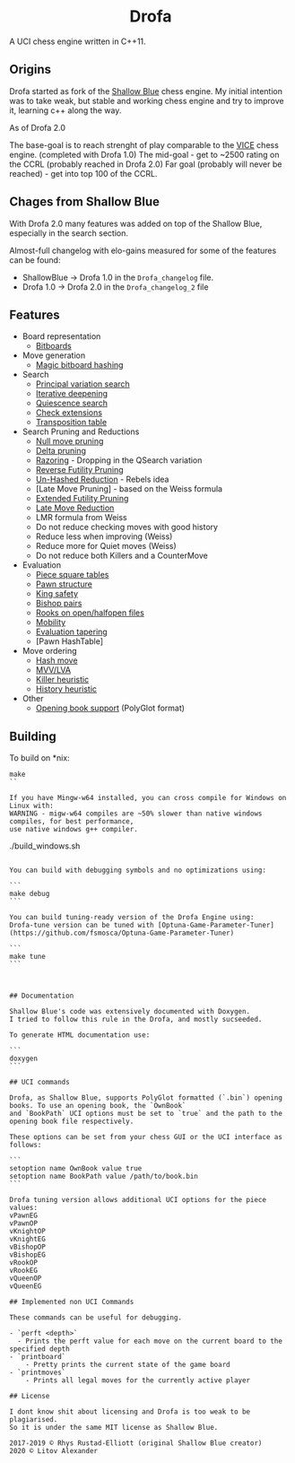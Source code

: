 <h1 align="center">Drofa</h1>

A UCI chess engine written in C++11.

## Origins
Drofa started as fork of the <a href="https://github.com/GunshipPenguin/shallow-blue">Shallow Blue</a> chess engine.
My initial intention was to take weak, but stable and working chess engine and try to improve it,
learning c++ along the way.

As of Drofa 2.0 

The base-goal is to reach strenght of play comparable to the <a href="https://github.com/peterwankman/vice">VICE</a> chess engine. (completed with Drofa 1.0)
The mid-goal - get to ~2500 rating on the CCRL (probably reached in Drofa 2.0)
Far goal (probably will never be reached) - get into top 100 of the CCRL.

## Chages from Shallow Blue
With Drofa 2.0 many features was added on top of the Shallow Blue, especially in the search section.

Almost-full changelog with elo-gains measured for some of the features can be found:
 - ShallowBlue -> Drofa 1.0 in the `Drofa_changelog` file.
 - Drofa 1.0 -> Drofa 2.0 in the `Drofa_changelog_2` file
## Features

  - Board representation
    - [Bitboards](https://en.wikipedia.org/wiki/Bitboard)
  - Move generation
    - [Magic bitboard hashing](https://www.chessprogramming.org/Magic_Bitboards)
  - Search
    - [Principal variation search](https://www.chessprogramming.org/Principal_Variation_Search)
    - [Iterative deepening](https://en.wikipedia.org/wiki/Iterative_deepening_depth-first_search)
    - [Quiescence search](https://en.wikipedia.org/wiki/Quiescence_search)
    - [Check extensions](https://www.chessprogramming.org/Check_Extensions)
    - [Transposition table](https://en.wikipedia.org/wiki/Transposition_table)
  - Search Pruning and Reductions
    - [Null move pruning](https://www.chessprogramming.org/Null_Move_Pruning)
    - [Delta pruning](https://www.chessprogramming.org/Delta_Pruning)
    - [Razoring](https://www.chessprogramming.org/Razoring) - Dropping in the QSearch variation
    - [Reverse Futility Pruning](https://www.chessprogramming.org/Reverse_Futility_Pruning)
    - [Un-Hashed Reduction](http://talkchess.com/forum3/viewtopic.php?f=7&t=74769) - Rebels idea
    - [Late Move Pruning] - based on the Weiss formula
    - [Extended Futility Pruning](https://www.chessprogramming.org/Futility_Pruning)
    - [Late Move Reduction](https://www.chessprogramming.org/Late_Move_Reductions)
	- LMR formula from Weiss
	- Do not reduce checking moves with good history
	- Reduce less when improving (Weiss)
	- Reduce more for Quiet moves (Weiss)
	- Do not reduce both Killers and a CounterMove
  - Evaluation
    - [Piece square tables](https://www.chessprogramming.org/Piece-Square_Tables)
    - [Pawn structure](https://www.chessprogramming.org/Pawn_Structure)
    - [King safety](https://www.chessprogramming.org/King_Safety)
    - [Bishop pairs](https://www.chessprogramming.org/Bishop_Pair)
    - [Rooks on open/halfopen files](https://www.chessprogramming.org/Rook_on_Open_File)
    - [Mobility](https://www.chessprogramming.org/Mobility)
    - [Evaluation tapering](https://www.chessprogramming.org/Tapered_Eval)
    - [Pawn HashTable]
  - Move ordering
    - [Hash move](https://www.chessprogramming.org/Hash_Move)
    - [MVV/LVA](https://www.chessprogramming.org/MVV-LVA)
    - [Killer heuristic](https://www.chessprogramming.org/Killer_Heuristic)
    - [History heuristic](https://www.chessprogramming.org/History_Heuristic)
  - Other
    - [Opening book support](https://www.chessprogramming.org/Opening_Book) (PolyGlot format)

## Building

To build on *nix:

```
make
``

If you have Mingw-w64 installed, you can cross compile for Windows on Linux with:
WARNING - migw-w64 compiles are ~50% slower than native windows compiles, for best performance,
use native windows g++ compiler.

```
./build_windows.sh
````

You can build with debugging symbols and no optimizations using:

```
make debug
```

You can build tuning-ready version of the Drofa Engine using:
Drofa-tune version can be tuned with [Optuna-Game-Parameter-Tuner](https://github.com/fsmosca/Optuna-Game-Parameter-Tuner)

```
make tune
```



## Documentation

Shallow Blue's code was extensively documented with Doxygen.
I tried to follow this rule in the Drofa, and mostly sucseeded.

To generate HTML documentation use:

```
doxygen
```

## UCI commands

Drofa, as Shallow Blue, supports PolyGlot formatted (`.bin`) opening books. To use an opening book, the `OwnBook`
and `BookPath` UCI options must be set to `true` and the path to the opening book file respectively.

These options can be set from your chess GUI or the UCI interface as follows:

```
setoption name OwnBook value true
setoption name BookPath value /path/to/book.bin
```

Drofa tuning version allows additional UCI options for the piece values:
vPawnEG
vPawnOP
vKnightOP
vKnightEG
vBishopOP
vBishopEG
vRookOP
vRookEG
vQueenOP
vQueenEG

## Implemented non UCI Commands

These commands can be useful for debugging.

- `perft <depth>`
  - Prints the perft value for each move on the current board to the specified depth
- `printboard`
    - Pretty prints the current state of the game board
- `printmoves`
    - Prints all legal moves for the currently active player

## License

I dont know shit about licensing and Drofa is too weak to be plagiarised.
So it is under the same MIT license as Shallow Blue.

2017-2019 © Rhys Rustad-Elliott (original Shallow Blue creator)
2020 © Litov Alexander 

